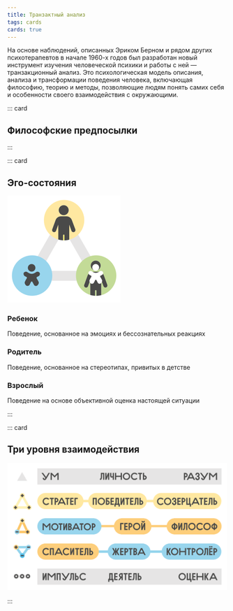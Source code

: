 ```yaml
---
title: Транзактный анализ
tags: cards
cards: true
---
```



На основе наблюдений, описанных Эриком Берном и рядом других психотерапевтов в начале 1960-х годов был разработан новый инструмент изучения человеческой психики и работы с ней — транзакционный анализ. Это психологическая модель описания, анализа и трансформации поведения человека, включающая философию, теорию и методы, позволяющие людям понять самих себя и особенности своего взаимодействия с окружающими.

::: card

## Философские предпосылки

<transact-philosophy />

:::

::: card

## Эго-состояния

![](../../synopsis/transact/triage.svg)

### Ребенок
Поведение, основанное на эмоциях и бессознательных реакциях
    
### Родитель
Поведение, основанное на стереотипах, привитых в детстве
    
### Взрослый 
Поведение на основе объективной оценка настоящей ситуации

:::


::: card

## Три уровня взаимодействия

![](../../synopsis/transact/memo.svg)

:::